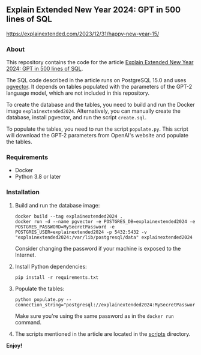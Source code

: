 ## Explain Extended New Year 2024: GPT in 500 lines of SQL

https://explainextended.com/2023/12/31/happy-new-year-15/

### About

This repository contains the code for the article [Explain Extended New Year 2024: GPT in 500 lines of SQL](https://explainextended.com/2023/12/31/happy-new-year-15/).

The SQL code described in the article runs on PostgreSQL 15.0 and uses [pgvector](https://github.com/pgvector/pgvector). It depends on tables populated with the parameters of the GPT-2 language model, which are not included in this repository.

To create the database and the tables, you need to build and run the Docker image `explainextended2024`. Alternatively, you can manually create the database, install pgvector, and run the script `create.sql`.

To populate the tables, you need to run the script `populate.py`. This script will download the GPT-2 parameters from OpenAI's website and populate the tables.

### Requirements

* Docker
* Python 3.8 or later

### Installation

1. Build and run the database image:

   ```
   docker build --tag explainextended2024 .
   docker run -d --name pgvector -e POSTGRES_DB=explainextended2024 -e POSTGRES_PASSWORD=MySecretPassword -e POSTGRES_USER=explainextended2024 -p 5432:5432 -v "explainextended2024:/var/lib/postgresql/data" explainextended2024
   ```

   Consider changing the password if your machine is exposed to the Internet.

1. Install Python dependencies:

   ```
   pip install -r requirements.txt
   ```

1. Populate the tables:

   ```
   python populate.py --connection_string="postgresql://explainextended2024:MySecretPassword@localhost:5432/explainextended2024"
   ```

   Make sure you're using the same password as in the `docker run` command.

1. The scripts mentioned in the article are located in the [scripts](./scripts) directory.

**Enjoy!**